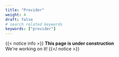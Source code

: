 ```yaml
---
title: "Provider"
weight: 4
draft: false
# search related keywords
keywords: ["provider"]
---
```


{{< notice info >}}
  **This page is under construction** <br>
  We're working on it!
{{</ notice >}}
